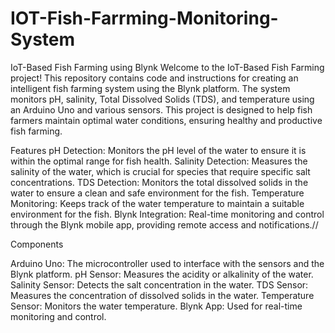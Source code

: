# IOT-Fish-Farrming-Monitoring-System

IoT-Based Fish Farming using Blynk
Welcome to the IoT-Based Fish Farming project! This repository contains code and instructions for creating an intelligent fish farming system using the Blynk platform. The system monitors pH, salinity, Total Dissolved Solids (TDS), and temperature using an Arduino Uno and various sensors. This project is designed to help fish farmers maintain optimal water conditions, ensuring healthy and productive fish farming.

Features
pH Detection: Monitors the pH level of the water to ensure it is within the optimal range for fish health.
Salinity Detection: Measures the salinity of the water, which is crucial for species that require specific salt concentrations.
TDS Detection: Monitors the total dissolved solids in the water to ensure a clean and safe environment for the fish.
Temperature Monitoring: Keeps track of the water temperature to maintain a suitable environment for the fish.
Blynk Integration: Real-time monitoring and control through the Blynk mobile app, providing remote access and notifications.//

Components

Arduino Uno: The microcontroller used to interface with the sensors and the Blynk platform.
pH Sensor: Measures the acidity or alkalinity of the water.
Salinity Sensor: Detects the salt concentration in the water.
TDS Sensor: Measures the concentration of dissolved solids in the water.
Temperature Sensor: Monitors the water temperature.
Blynk App: Used for real-time monitoring and control.
